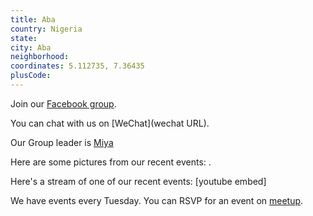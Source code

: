 ```yaml
---
title: Aba
country: Nigeria
state: 
city: Aba
neighborhood: 
coordinates: 5.112735, 7.36435
plusCode:
---
```

Join our [Facebook group](https://www.facebook.com/groups/free.code.camp.aba).

You can chat with us on [WeChat](wechat URL).

Our Group leader is [Miya](freecodecamp.org/miya)

Here are some pictures from our recent events:
![]().

Here's a stream of one of our recent events:
[youtube embed]

We have events every Tuesday. You can RSVP for an event on [meetup](meetupurl).
